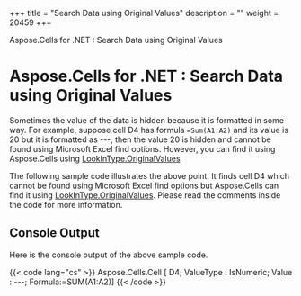 +++
title = "Search Data using Original Values" 
description = "" 
weight = 20459 
+++

Aspose.Cells for .NET : Search Data using Original Values  

# Aspose.Cells for .NET : Search Data using Original Values


Sometimes the value of the data is hidden because it is formatted in some way. For example, suppose cell D4 has formula `=Sum(A1:A2)` and its value is 20 but it is formatted as ---, then the value 20 is hidden and cannot be found using Microsoft Excel find options. However, you can find it using Aspose.Cells using [LookInType.OriginalValues](https://apireference.aspose.com/net/cells/aspose.cells/lookintype)

The following sample code illustrates the above point. It finds cell D4 which cannot be found using Microsoft Excel find options but Aspose.Cells can find it using [LookInType.OriginalValues](https://apireference.aspose.com/net/cells/aspose.cells/lookintype). Please read the comments inside the code for more information.

## Console Output

Here is the console output of the above sample code.

{{< code lang="cs" >}}
Aspose.Cells.Cell [ D4; ValueType : IsNumeric; Value : ---; Formula:=SUM(A1:A2)]
{{< /code >}}

